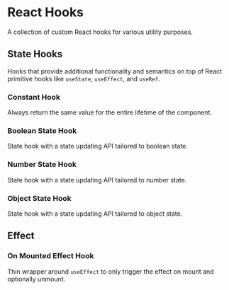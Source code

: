 # React Hooks

A collection of custom React hooks for various utility purposes.

## State Hooks

Hooks that provide additional functionality and semantics on top of React
primitive hooks like `useState`, `useEffect`, and `useRef`.

### Constant Hook

Always return the same value for the entire lifetime of the component.

### Boolean State Hook

State hook with a state updating API tailored to boolean state.

### Number State Hook

State hook with a state updating API tailored to number state.

### Object State Hook

State hook with a state updating API tailored to object state.

## Effect

### On Mounted Effect Hook

Thin wrapper around `useEffect` to only trigger the effect on mount and
optionally unmount.
